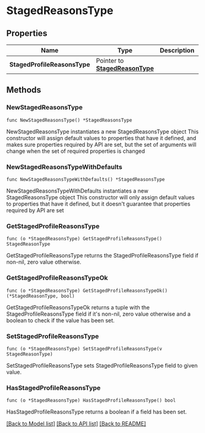 # StagedReasonsType

## Properties

Name | Type | Description | Notes
------------ | ------------- | ------------- | -------------
**StagedProfileReasonsType** | Pointer to [**StagedReasonType**](StagedReasonType.md) |  | [optional] 

## Methods

### NewStagedReasonsType

`func NewStagedReasonsType() *StagedReasonsType`

NewStagedReasonsType instantiates a new StagedReasonsType object
This constructor will assign default values to properties that have it defined,
and makes sure properties required by API are set, but the set of arguments
will change when the set of required properties is changed

### NewStagedReasonsTypeWithDefaults

`func NewStagedReasonsTypeWithDefaults() *StagedReasonsType`

NewStagedReasonsTypeWithDefaults instantiates a new StagedReasonsType object
This constructor will only assign default values to properties that have it defined,
but it doesn't guarantee that properties required by API are set

### GetStagedProfileReasonsType

`func (o *StagedReasonsType) GetStagedProfileReasonsType() StagedReasonType`

GetStagedProfileReasonsType returns the StagedProfileReasonsType field if non-nil, zero value otherwise.

### GetStagedProfileReasonsTypeOk

`func (o *StagedReasonsType) GetStagedProfileReasonsTypeOk() (*StagedReasonType, bool)`

GetStagedProfileReasonsTypeOk returns a tuple with the StagedProfileReasonsType field if it's non-nil, zero value otherwise
and a boolean to check if the value has been set.

### SetStagedProfileReasonsType

`func (o *StagedReasonsType) SetStagedProfileReasonsType(v StagedReasonType)`

SetStagedProfileReasonsType sets StagedProfileReasonsType field to given value.

### HasStagedProfileReasonsType

`func (o *StagedReasonsType) HasStagedProfileReasonsType() bool`

HasStagedProfileReasonsType returns a boolean if a field has been set.


[[Back to Model list]](../README.md#documentation-for-models) [[Back to API list]](../README.md#documentation-for-api-endpoints) [[Back to README]](../README.md)


